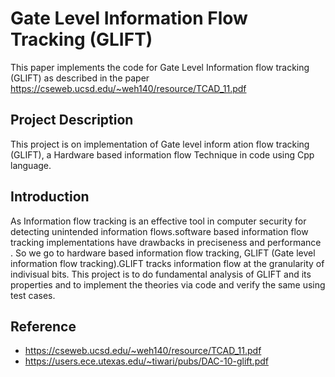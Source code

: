 
# Gate Level Information Flow Tracking (GLIFT)

This paper implements the code for Gate Level Information flow tracking (GLIFT) as described in the paper https://cseweb.ucsd.edu/~weh140/resource/TCAD_11.pdf

## Project Description
This project is on implementation of Gate level inform ation flow tracking (GLIFT), a Hardware based information flow Technique in code using Cpp language.
   
## Introduction
As Information flow tracking is an effective tool in computer security for detecting unintended information flows.software based information flow tracking 
implementations have drawbacks in preciseness and performance . So we go to hardware based information flow tracking, GLIFT (Gate level information flow tracking).GLIFT tracks information flow at the granularity of indivisual bits.
This project is to do fundamental analysis of GLIFT and its properties and to implement the theories via code and verify the same using test cases.

## Reference
* https://cseweb.ucsd.edu/~weh140/resource/TCAD_11.pdf
* https://users.ece.utexas.edu/~tiwari/pubs/DAC-10-glift.pdf
